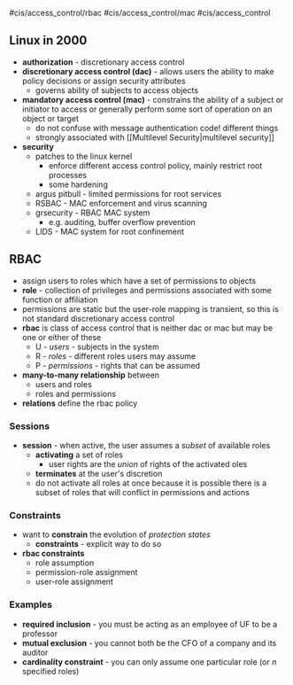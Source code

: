 #cis/access_control/rbac #cis/access_control/mac #cis/access_control 
## Linux in 2000
- **authorization** - discretionary access control
- **discretionary access control (dac)** - allows users the ability to make policy decisions or assign security attributes
	- governs ability of subjects to access objects
- **mandatory access control (mac)** - constrains the ability of a subject or initiator to access or generally perform some sort of operation on an object or target
	- do not confuse with message authentication code! different things
	- strongly associated with [[Multilevel Security|multilevel security]]
- **security**
	- patches to the linux kernel
		- enforce different access control policy, mainly restrict root processes
		- some hardening
	- argus pitbull - limited permissions for root services
	- RSBAC - MAC enforcement and virus scanning
	- grsecurity - RBAC MAC system
		- e.g. auditing, buffer overflow prevention
	- LIDS - MAC system for root confinement
## RBAC
- assign users to roles which have a set of permissions to objects
- **role** - collection of privileges and permissions associated with some function or affiliation
- permissions are static but the user-role mapping is transient, so this is not standard discretionary access control
- **rbac** is class of access control that is neither dac or mac but may be one or either of these
	- U - *users* - subjects in the system
	- R - *roles* - different roles users may assume
	- P - *permissions* - rights that can be assumed
- **many-to-many relationship** between
	- users and roles
	- roles and permissions
- **relations** define the rbac policy
### Sessions
- **session** - when active, the user assumes a *subset* of available roles
	- **activating** a set of roles
		- user rights are the *union* of rights of the activated oles
	- **terminates** at the user's discretion
	- do not activate all roles at once because it is possible there is a subset of roles that will conflict in permissions and actions
### Constraints
- want to **constrain** the evolution of *protection states*
	- **constraints** - explicit way to do so
- **rbac constraints**
	- role assumption
	- permission-role assignment
	- user-role assignment
### Examples
- **required inclusion** - you must be acting as an employee of UF to be a professor
- **mutual exclusion** - you cannot both be the CFO of a company and its auditor
- **cardinality constraint** - you can only assume one particular role (or $n$ specified roles)